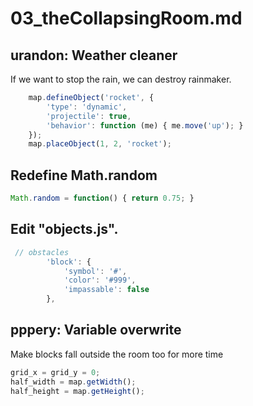 # 03_theCollapsingRoom.md

## urandon: Weather cleaner
If we want to stop the rain, we can destroy rainmaker.
```javascript
    map.defineObject('rocket', {
        'type': 'dynamic',
        'projectile': true,
        'behavior': function (me) { me.move('up'); }
    });
    map.placeObject(1, 2, 'rocket');
```

## Redefine Math.random
```javascript
Math.random = function() { return 0.75; }
```
## Edit "objects.js". 
```javascript
 // obstacles
        'block': {
            'symbol': '#',
            'color': '#999',
            'impassable': false
        },
```
## pppery: Variable overwrite
Make blocks fall outside the room too for more time
```javascript
grid_x = grid_y = 0;
half_width = map.getWidth();
half_height = map.getHeight();
```

